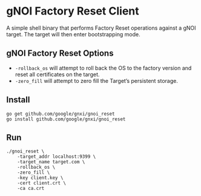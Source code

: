 # gNOI Factory Reset Client

A simple shell binary that performs Factory Reset operations against a gNOI target. The target will then enter bootstrapping mode.

## gNOI Factory Reset Options
*   `-rollback_os` will attempt to roll back the OS to the factory version and reset all certificates on the target.
*   `-zero_fill` will attempt to zero fill the Target’s persistent storage.

## Install
```
go get github.com/google/gnxi/gnoi_reset
go install github.com/google/gnxi/gnoi_reset
```

## Run 
```
./gnoi_reset \
    -target_addr localhost:9399 \
    -target_name target.com \
    -rollback_os \
    -zero_fill \
    -key client.key \
    -cert client.crt \
    -ca ca.crt
```
